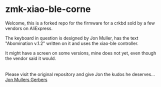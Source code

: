 # zmk-xiao-ble-corne
Welcome, this is a forked repo for the firmware for a crkbd sold by a few vendors on AliExpress. 

The keyboard in question is designed by Jon Muller, has the text "Abomination v.1.2" written on it and uses the xiao-ble controller.

It might have a screen on some versions, mine does not yet, even though the vendor said it would. 
\
\
\
Please visit the original repository and give Jon the kudos he deserves...
[Jon Mullers Gerbers](https://github.com/JonMuller/gerbers)
